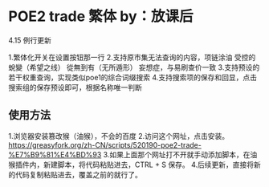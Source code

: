 # POE2 trade 繁体 by：放课后

4.15 例行更新

1.繁体化开关在设置按钮那一行
2.支持原市集无法查询的内容，项链涂油 受控的蛻變（希望之线） 從無到有（无所遁形） 妄想症，与易刷查价一致
3.支持预设的若干权重查询，实现类似poe1的综合词缀搜索
4.支持搜索项的保存和回显，点击搜索组的保存预设即可，根据名称唯一判断

## 使用方法

1.浏览器安装篡改猴（油猴），不会的百度
2.访问这个网址，点击安装。https://greasyfork.org/zh-CN/scripts/520190-poe2-trade-%E7%B9%81%E4%BD%93
3.如果上面那个网址打不开就手动添加脚本，在油猴插件内，新建脚本，将代码粘贴进去，CTRL + S 保存。
4.后续更新，直接将新的代码复制粘贴进去，覆盖之前的就行了。
